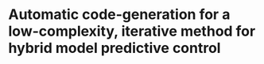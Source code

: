 # Automatic code-generation for a low-complexity, iterative method for hybrid model predictive control 


